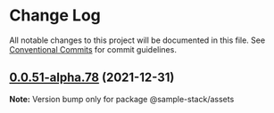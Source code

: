 # Change Log

All notable changes to this project will be documented in this file.
See [Conventional Commits](https://conventionalcommits.org) for commit guidelines.

## [0.0.51-alpha.78](https://github.com/cdmbase/fullstack-pro/compare/v0.0.51-alpha.77...v0.0.51-alpha.78) (2021-12-31)

**Note:** Version bump only for package @sample-stack/assets
